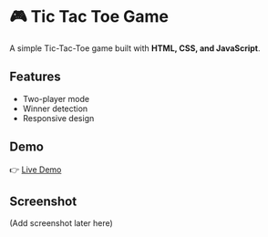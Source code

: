 # 🎮 Tic Tac Toe Game

A simple Tic-Tac-Toe game built with **HTML, CSS, and JavaScript**.

## Features

- Two-player mode
- Winner detection
- Responsive design

## Demo

👉 [Live Demo](https://yourusername.github.io/tic-tac-toe)

## Screenshot

(Add screenshot later here)
